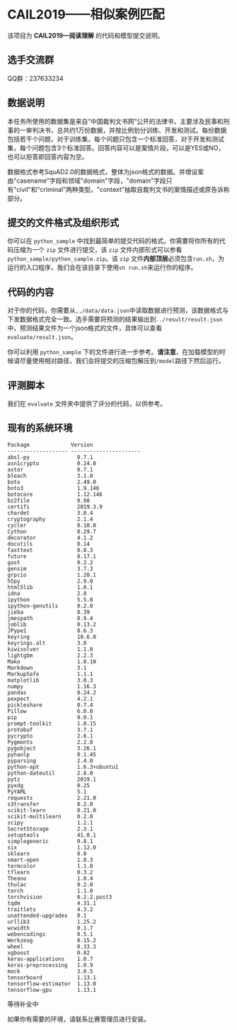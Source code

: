 # CAIL2019——相似案例匹配

该项目为 **CAIL2019—阅读理解** 的代码和模型提交说明。

## 选手交流群

QQ群：237633234

## 数据说明

本任务所使用的数据集是来自“中国裁判文书网”公开的法律书，主要涉及民事和刑事的一审判决书，总共约1万份数据，并按比例划分训练、开发和测试。每份数据包括若干个问题，对于训练集，每个问题只包含一个标准回答，对于开发和测试集，每个问题包含3个标准回答。回答内容可以是案情片段，可以是YES或NO，也可以拒答即回答内容为空。

数据格式参考SquAD2.0的数据格式，整体为json格式的数据。并增设案由"casename"字段和领域"domain"字段，"domain"字段只有"civil"和"criminal"两种类型。"context"抽取自裁判文书的案情描述或原告诉称部分。

## 提交的文件格式及组织形式

你可以在 ``python_sample`` 中找到最简单的提交代码的格式。你需要将你所有的代码压缩为一个 ``zip`` 文件进行提交，该 ``zip`` 文件内部形式可以参看 ``python_sample/python_sample.zip``。该 ``zip`` 文件**内部顶层**必须包含``run.sh``，为运行的入口程序，我们会在该目录下使用``sh run.sh``来运行你的程序。

## 代码的内容

对于你的代码，你需要从``,,/data/data.json``中读取数据进行预测，该数据格式与下发数据格式完全一致。选手需要将预测的结果输出到``../result/result.json``中，预测结果文件为一个json格式的文件，具体可以查看 ``evaluate/result.json``。

你可以利用 ``python_sample`` 下的文件进行进一步参考。**请注意**，在加载模型的时候请尽量使用相对路径，我们会将提交的压缩包解压到``/model``路径下然后运行。

## 评测脚本

我们在 ``evaluate`` 文件夹中提供了评分的代码，以供参考。

## 现有的系统环境

```
Package             Version               
------------------- ----------------------
absl-py               0.7.1
asn1crypto            0.24.0
astor                 0.7.1
bleach                3.1.0
boto                  2.49.0
boto3                 1.9.146
botocore              1.12.146
bz2file               0.98
certifi               2019.3.9
chardet               3.0.4
cryptography          2.1.4
cycler                0.10.0
Cython                0.29.7
decorator             4.1.2
docutils              0.14
fasttext              0.8.3
future                0.17.1
gast                  0.2.2
gensim                3.7.3
grpcio                1.20.1
h5py                  2.9.0
html5lib              1.0.1
idna                  2.8
ipython               5.5.0
ipython-genutils      0.2.0
jieba                 0.39
jmespath              0.9.4
joblib                0.13.2
JPype1                0.6.3
keyring               10.6.0
keyrings.alt          3.0
kiwisolver            1.1.0
lightgbm              2.2.3
Mako                  1.0.10
Markdown              3.1
MarkupSafe            1.1.1
matplotlib            3.0.3
numpy                 1.16.3
pandas                0.24.2
pexpect               4.2.1
pickleshare           0.7.4
Pillow                6.0.0
pip                   9.0.1
prompt-toolkit        1.0.15
protobuf              3.7.1
pycrypto              2.6.1
Pygments              2.2.0
pygobject             3.26.1
pyhanlp               0.1.45
pyparsing             2.4.0
python-apt            1.6.3+ubuntu1
python-dateutil       2.8.0
pytz                  2019.1
pyxdg                 0.25
PyYAML                5.1
requests              2.21.0
s3transfer            0.2.0
scikit-learn          0.21.0
scikit-multilearn     0.2.0
scipy                 1.2.1
SecretStorage         2.3.1
setuptools            41.0.1
simplegeneric         0.8.1
six                   1.12.0
sklearn               0.0
smart-open            1.8.3
termcolor             1.1.0
tflearn               0.3.2
Theano                1.0.4
thulac                0.2.0
torch                 1.1.0
torchvision           0.2.2.post3
tqdm                  4.31.1
traitlets             4.3.2
unattended-upgrades   0.1
urllib3               1.25.2
wcwidth               0.1.7
webencodings          0.5.1
Werkzeug              0.15.2
wheel                 0.33.3
xgboost               0.82
keras-applications    1.0.7 
keras-preprocessing   1.0.9 
mock                  3.0.5 
tensorboard           1.13.1 
tensorflow-estimator  1.13.0 
tensorflow-gpu        1.13.1
```

等待补全中

如果你有需要的环境，请联系比赛管理员进行安装。
